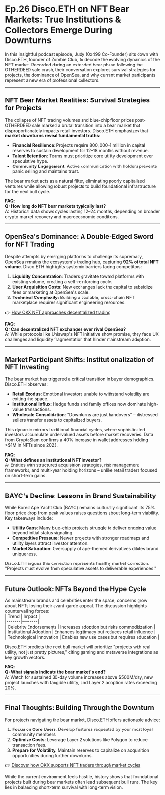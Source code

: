 # Ep.26 Disco.ETH on NFT Bear Markets: True Institutions & Collectors Emerge During Downturns

In this insightful podcast episode, Judy (0x499 Co-Founder) sits down with Disco.ETH, founder of Zombie Club, to decode the evolving dynamics of the NFT market. Recorded during an extended bear phase following the OTHERDEED sale crash, their conversation explores survival strategies for projects, the dominance of OpenSea, and why current market participants represent a new era of professional collectors.

---

## NFT Bear Market Realities: Survival Strategies for Projects

The collapse of NFT trading volumes and blue-chip floor prices post-OTHERDEED sale marked a brutal transition into a bear market that disproportionately impacts retail investors. Disco.ETH emphasizes that **market downturns reveal fundamental truths**:  
- **Financial Resilience**: Projects require $800,000–$1 million in capital reserves to sustain development for 12–18 months without revenue.  
- **Talent Retention**: Teams must prioritize core utility development over speculative hype.  
- **Community Engagement**: Active communication with holders prevents panic selling and maintains trust.

The bear market acts as a natural filter, eliminating poorly capitalized ventures while allowing robust projects to build foundational infrastructure for the next bull cycle.

**FAQ**:  
**Q: How long do NFT bear markets typically last?**  
A: Historical data shows cycles lasting 12–24 months, depending on broader crypto market recovery and macroeconomic conditions.

---

## OpenSea's Dominance: A Double-Edged Sword for NFT Trading

Despite attempts by emerging platforms to challenge its supremacy, OpenSea remains the ecosystem's trading hub, capturing **92% of total NFT volume**. Disco.ETH highlights systemic barriers facing competitors:  
1. **Liquidity Concentration**: Traders gravitate toward platforms with existing volume, creating a self-reinforcing cycle.  
2. **User Acquisition Costs**: New exchanges lack the capital to subsidize fees or marketing at OpenSea's scale.  
3. **Technical Complexity**: Building a scalable, cross-chain NFT marketplace requires significant engineering resources.

👉 [How OKX NFT approaches decentralized trading](https://bit.ly/okx-bonus)  

**FAQ**:  
**Q: Can decentralized NFT exchanges ever rival OpenSea?**  
A: While protocols like Uniswap's NFT initiative show promise, they face UX challenges and liquidity fragmentation that hinder mainstream adoption.

---

## Market Participant Shifts: Institutionalization of NFT Investing

The bear market has triggered a critical transition in buyer demographics. Disco.ETH observes:  
- **Retail Exodus**: Emotional investors unable to withstand volatility are exiting the space.  
- **Institutional Influx**: Hedge funds and family offices now dominate high-value transactions.  
- **Wholesale Consolidation**: "Downturns are just handovers" – distressed sellers transfer assets to capitalized buyers.

This dynamic mirrors traditional financial cycles, where sophisticated investors accumulate undervalued assets before market recoveries. Data from CryptoSlam confirms a 40% increase in wallet addresses holding >$1M in NFTs since 2023.

**FAQ**:  
**Q: What defines an institutional NFT investor?**  
A: Entities with structured acquisition strategies, risk management frameworks, and multi-year holding horizons – unlike retail traders focused on short-term gains.

---

## BAYC's Decline: Lessons in Brand Sustainability

While Bored Ape Yacht Club (BAYC) remains culturally significant, its 75% floor price drop from peak values raises questions about long-term viability. Key takeaways include:  
- **Utility Gaps**: Many blue-chip projects struggle to deliver ongoing value beyond initial status signaling.  
- **Competitive Pressure**: Newer projects with stronger roadmaps and utility layers attract investor attention.  
- **Market Saturation**: Oversupply of ape-themed derivatives dilutes brand uniqueness.

Disco.ETH argues this correction represents healthy market correction: "Projects must evolve from speculative assets to deliverable experiences."

---

## Future Outlook: NFTs Beyond the Hype Cycle

As mainstream brands and celebrities enter the space, concerns grow about NFTs losing their avant-garde appeal. The discussion highlights countervailing forces:  
| Trend | Impact |  
|-------|--------|  
| Celebrity Endorsements | Increases adoption but risks commoditization |  
| Institutional Adoption | Enhances legitimacy but reduces retail influence |  
| Technological Innovation | Enables new use cases but requires education |  

Disco.ETH predicts the next bull market will prioritize "projects with real utility, not just pretty pictures," citing gaming and metaverse integrations as key growth vectors.

**FAQ**:  
**Q: What signals indicate the bear market's end?**  
A: Watch for sustained 30-day volume increases above $500M/day, new project launches with tangible utility, and Layer 2 adoption rates exceeding 20%.

---

## Final Thoughts: Building Through the Downturn

For projects navigating the bear market, Disco.ETH offers actionable advice:  
1. **Focus on Core Users**: Develop features requested by your most loyal community members.  
2. **Optimize Costs**: Leverage Layer 2 solutions like Polygon to reduce transaction fees.  
3. **Prepare for Volatility**: Maintain reserves to capitalize on acquisition opportunities during further downturns.

👉 [Discover how OKX supports NFT traders through market cycles](https://bit.ly/okx-bonus)  

While the current environment feels hostile, history shows that foundational projects built during bear markets often lead subsequent bull runs. The key lies in balancing short-term survival with long-term vision.